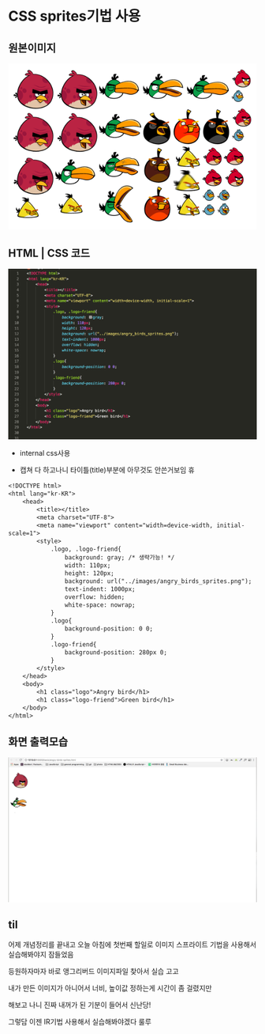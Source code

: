 # CSS sprites기법 사용



## 원본이미지 

![Alt text](images/angry_birds_sprites.png)


## HTML | CSS 코드 

![Alt text](images/sprites_code.png)

* internal css사용

* 캡쳐 다 하고나니 타이틀(title)부분에 아무것도 안쓴거보임 휴


```
<!DOCTYPE html>
<html lang="kr-KR">
    <head>
        <title></title>
        <meta charset="UTF-8">
        <meta name="viewport" content="width=device-width, initial-scale=1">
        <style>
            .logo, .logo-friend{
                background: gray; /* 생략가능! */
                width: 110px;
                height: 120px;
                background: url("../images/angry_birds_sprites.png");
                text-indent: 1000px;
                overflow: hidden;
                white-space: nowrap;
            }
            .logo{
                background-position: 0 0;
            }
            .logo-friend{
                background-position: 280px 0;
            }
        </style>
    </head>
    <body>
        <h1 class="logo">Angry bird</h1>
        <h1 class="logo-friend">Green bird</h1>
    </body>
</html>
```

## 화면 출력모습

![Alt text](images/sprites_exercise.png)






## til

어제 개념정리를 끝내고 오늘 아침에 첫번째 할일로 이미지 스프라이트 기법을 사용해서 실습해봐야지 잠들었음

등원하자마자 바로 앵그리버드 이미지파일 찾아서 실습 고고

내가 만든 이미지가 아니어서 너비, 높이값 정하는게 시간이 좀 걸렸지만 

해보고 나니 진짜 내꺼가 된 기분이 들어서 신난당!

그렇담 이젠 IR기법 사용해서 실습해봐야겠다 룰루


